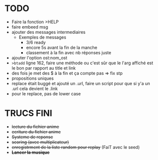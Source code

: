 # TODO
* Faire la fonction >HELP
* faire embeed msg
* ajouter des messages intermediaires
    * Exemples de messages
        * 3/6 ready
        * encore 5s avant la fin de la manche
        * classement à la fin avec nb réponses juste
* ajouter l'option ost:nom_ost
* `>btadd` ligne 162, faire une méthode ou c'est sûr que le l'arg affiché est le bon par rapport au title et link
* des fois je met des $ à la fin et ça compte pas => fix stp
* propositions uniques
* replace était buggé et ajouté un .url, faire un script pour que si y'a un .url cela devient le .link
* pour le replace, pas de lower case


# TRUCS FINI

* ~~lecture du fichier anime~~
* ~~ecriture du fichier anime~~
* ~~Systeme de reponse~~
* ~~scoring (avec multiplicateur)~~
* ~~enregistrment de la liste random pour replay~~ (FaiT avec le seed)
* ~~**Lancer la musique**~~